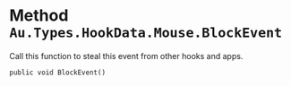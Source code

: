 # Method `Au.Types.HookData.Mouse.BlockEvent`

Call this function to steal this event from other hooks and apps.

```
public void BlockEvent()
```